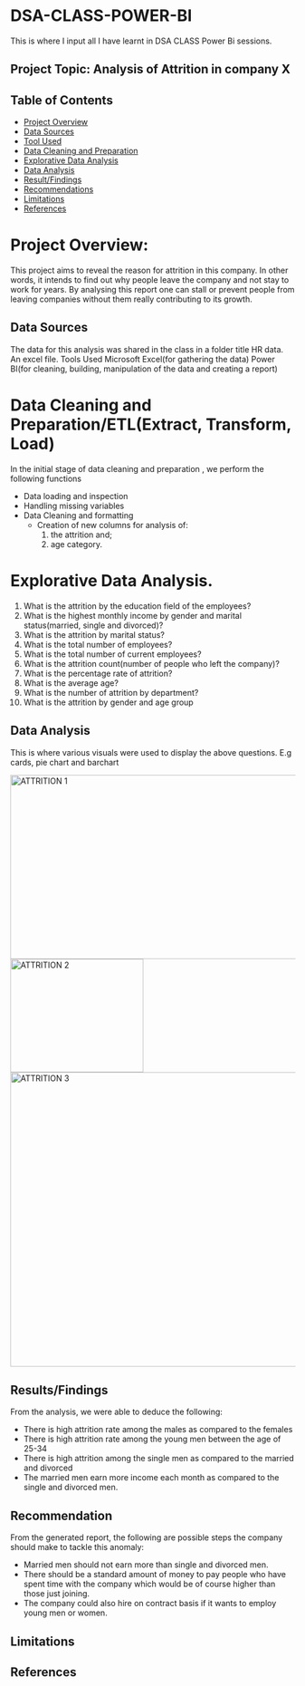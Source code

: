 # DSA-CLASS-POWER-BI
This is where I  input all I have learnt in DSA CLASS Power Bi sessions.

## Project Topic: Analysis of Attrition in company X 

## Table of Contents
- [Project Overview](#Project-Overview)
- [Data Sources](#Data-Sources)
- [Tool Used](#Tool-Used)
- [Data Cleaning and Preparation](#Data-Cleaning-and-Preparation)
- [Explorative Data Analysis](#Explorative-Data-Analysis)
- [Data Analysis](#Data-Analysis)
- [Result/Findings](#Result/Findings)
- [Recommendations](#Recommendations)
- [Limitations](#Limitations)
- [References](#References)

# Project Overview:
This project aims to reveal the reason for attrition in this company. In other words, it intends to find out why people leave the company and not stay to work for years. By analysing this report one can stall or prevent people from leaving companies without them really contributing to its growth. 


## Data Sources
The data for this analysis was shared in the class in a folder title HR data. An excel file.
Tools Used
Microsoft Excel(for gathering the data)
Power BI(for cleaning, building, manipulation of the data and creating a report)

# Data Cleaning and Preparation/ETL(Extract, Transform, Load)
In the initial stage of data cleaning and preparation , we perform the following functions

- Data loading and inspection
- Handling missing variables
- Data Cleaning and formatting
  - Creation of new columns for analysis of:
     1. the attrition and;
      2. age category.


# Explorative Data Analysis.

1. What is the attrition by the education field of the employees?
2. What is the highest monthly income by gender and marital status(married, single and divorced)?
3. What is the attrition by marital status?
4. What is the total number of employees?
5. What is the total number of current employees?
6. What is the attrition count(number of people who left the company)?
7. What is the percentage rate of attrition?
8. What is the average age?
9. What is the number of attrition by department?
10. What is the attrition by gender and age group

## Data Analysis

This is where various visuals were used to display the above  questions.
E.g cards, pie chart and barchart 


<img width="623" height="325" alt="ATTRITION 1" src="https://github.com/user-attachments/assets/1180f024-2523-464b-89ca-78ee1efc06a4" />


<img width="235" height="200" alt="ATTRITION 2" src="https://github.com/user-attachments/assets/c0c1ec98-48d5-4f1c-bad3-17b5e2694426" />
<img width="630" height="520" alt="ATTRITION 3" src="https://github.com/user-attachments/assets/3a189a43-db23-4163-b840-e614699f12b7" />

##  Results/Findings
From the analysis, we were able to deduce the following:
- There is high attrition rate among the males as compared to the females
- There is high attrition rate among the young men between the age of 25-34
- There is high attrition among the single men as compared to the married and divorced
- The married men earn more income each month as compared to the single and divorced men.



## Recommendation
From the generated report, the following are possible steps the company should make to tackle this anomaly:

- Married men should not earn more than single and divorced men.
- There should be a standard amount of money to pay people who have spent time with the company which would be of course higher than those just joining.
- The company could also hire on contract basis if it wants to employ young men or women. 

## Limitations

## References
